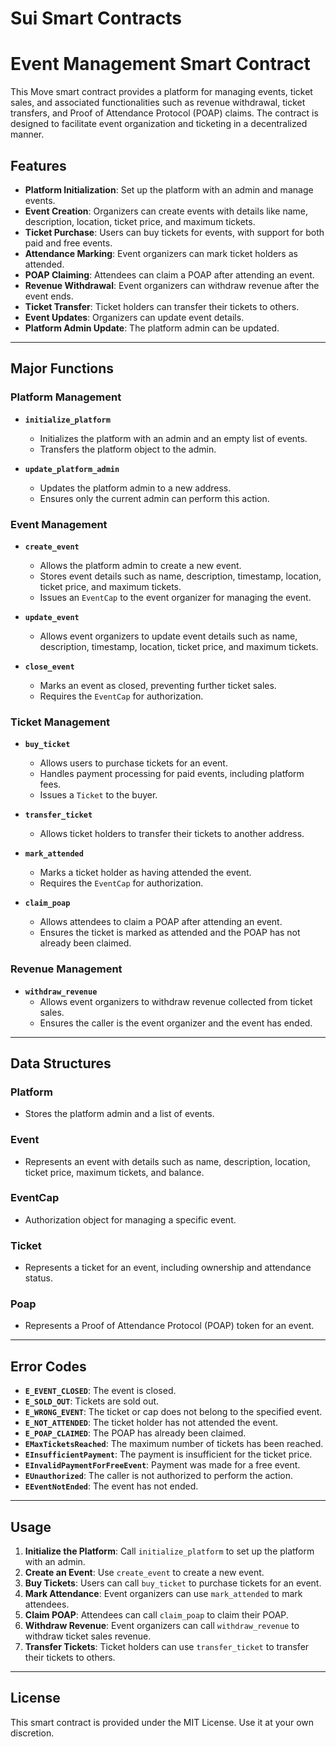 # Sui Smart Contracts

# Event Management Smart Contract

This Move smart contract provides a platform for managing events, ticket sales, and associated functionalities such as revenue withdrawal, ticket transfers, and Proof of Attendance Protocol (POAP) claims. The contract is designed to facilitate event organization and ticketing in a decentralized manner.

## Features

- **Platform Initialization**: Set up the platform with an admin and manage events.
- **Event Creation**: Organizers can create events with details like name, description, location, ticket price, and maximum tickets.
- **Ticket Purchase**: Users can buy tickets for events, with support for both paid and free events.
- **Attendance Marking**: Event organizers can mark ticket holders as attended.
- **POAP Claiming**: Attendees can claim a POAP after attending an event.
- **Revenue Withdrawal**: Event organizers can withdraw revenue after the event ends.
- **Ticket Transfer**: Ticket holders can transfer their tickets to others.
- **Event Updates**: Organizers can update event details.
- **Platform Admin Update**: The platform admin can be updated.

---

## Major Functions

### Platform Management

- **`initialize_platform`**

  - Initializes the platform with an admin and an empty list of events.
  - Transfers the platform object to the admin.

- **`update_platform_admin`**
  - Updates the platform admin to a new address.
  - Ensures only the current admin can perform this action.

### Event Management

- **`create_event`**

  - Allows the platform admin to create a new event.
  - Stores event details such as name, description, timestamp, location, ticket price, and maximum tickets.
  - Issues an `EventCap` to the event organizer for managing the event.

- **`update_event`**

  - Allows event organizers to update event details such as name, description, timestamp, location, ticket price, and maximum tickets.

- **`close_event`**
  - Marks an event as closed, preventing further ticket sales.
  - Requires the `EventCap` for authorization.

### Ticket Management

- **`buy_ticket`**

  - Allows users to purchase tickets for an event.
  - Handles payment processing for paid events, including platform fees.
  - Issues a `Ticket` to the buyer.

- **`transfer_ticket`**

  - Allows ticket holders to transfer their tickets to another address.

- **`mark_attended`**

  - Marks a ticket holder as having attended the event.
  - Requires the `EventCap` for authorization.

- **`claim_poap`**
  - Allows attendees to claim a POAP after attending an event.
  - Ensures the ticket is marked as attended and the POAP has not already been claimed.

### Revenue Management

- **`withdraw_revenue`**
  - Allows event organizers to withdraw revenue collected from ticket sales.
  - Ensures the caller is the event organizer and the event has ended.

---

## Data Structures

### Platform

- Stores the platform admin and a list of events.

### Event

- Represents an event with details such as name, description, location, ticket price, maximum tickets, and balance.

### EventCap

- Authorization object for managing a specific event.

### Ticket

- Represents a ticket for an event, including ownership and attendance status.

### Poap

- Represents a Proof of Attendance Protocol (POAP) token for an event.

---

## Error Codes

- **`E_EVENT_CLOSED`**: The event is closed.
- **`E_SOLD_OUT`**: Tickets are sold out.
- **`E_WRONG_EVENT`**: The ticket or cap does not belong to the specified event.
- **`E_NOT_ATTENDED`**: The ticket holder has not attended the event.
- **`E_POAP_CLAIMED`**: The POAP has already been claimed.
- **`EMaxTicketsReached`**: The maximum number of tickets has been reached.
- **`EInsufficientPayment`**: The payment is insufficient for the ticket price.
- **`EInvalidPaymentForFreeEvent`**: Payment was made for a free event.
- **`EUnauthorized`**: The caller is not authorized to perform the action.
- **`EEventNotEnded`**: The event has not ended.

---

## Usage

1. **Initialize the Platform**: Call `initialize_platform` to set up the platform with an admin.
2. **Create an Event**: Use `create_event` to create a new event.
3. **Buy Tickets**: Users can call `buy_ticket` to purchase tickets for an event.
4. **Mark Attendance**: Event organizers can use `mark_attended` to mark attendees.
5. **Claim POAP**: Attendees can call `claim_poap` to claim their POAP.
6. **Withdraw Revenue**: Event organizers can call `withdraw_revenue` to withdraw ticket sales revenue.
7. **Transfer Tickets**: Ticket holders can use `transfer_ticket` to transfer their tickets to others.

---

## License

This smart contract is provided under the MIT License. Use it at your own discretion.
